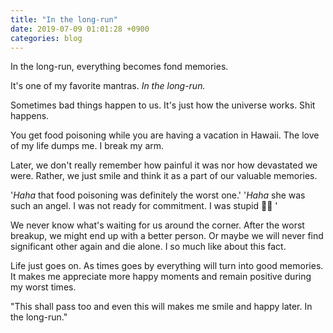 ```yaml
---
title: "In the long-run"
date: 2019-07-09 01:01:28 +0900
categories: blog
---
```

In the long-run, everything becomes fond memories.

It's one of my favorite mantras. *In the long-run.*

Sometimes bad things happen to us. It's just how the universe works. Shit happens.

You get food poisoning while you are having a vacation in Hawaii.
The love of my life dumps me.
I break my arm.

Later, we don't really remember how painful it was nor how devastated we were.
Rather, we just smile and think it as a part of our valuable memories.

'*Haha* that food poisoning was definitely the worst one.'
'*Haha* she was such an angel. I was not ready for commitment. I was stupid 🤦‍♂️ '

We never know what's waiting for us around the corner. After the worst breakup, we might end up with a better person. Or
maybe we will never find significant other again and die alone. I so much like about this fact.

Life just goes on. As times goes by everything will turn into good memories.
It makes me appreciate more happy moments and remain positive during my worst times.

"This shall pass too and even this will makes me smile and happy later. In the long-run."
